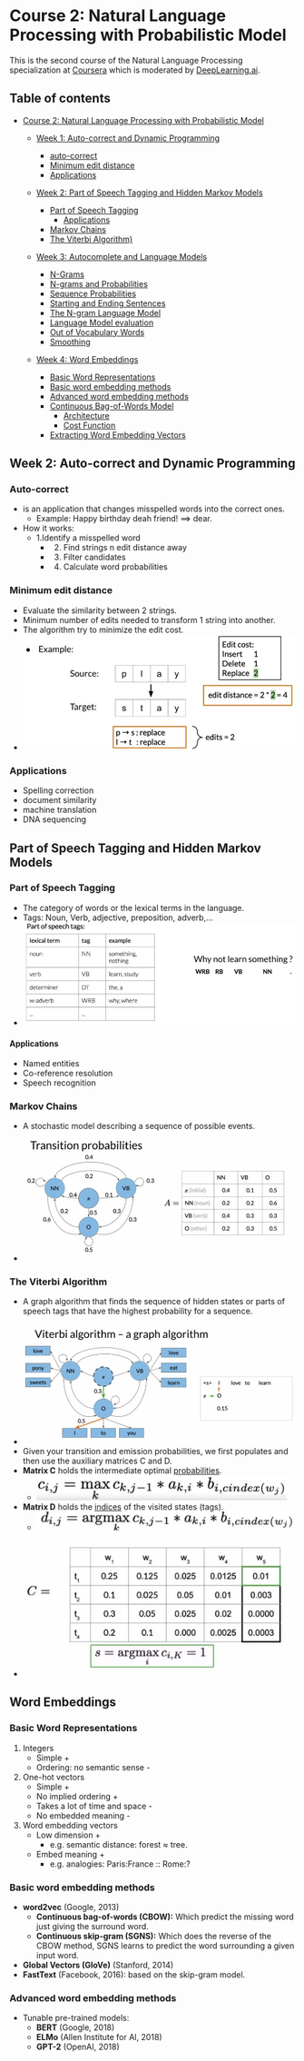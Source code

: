 # Course 2: Natural Language Processing with Probabilistic Model
This is the second course of the Natural Language Processing specialization at [Coursera](https://www.coursera.org/programs/educational-flag-learning-program-0tkxi?currentTab=MY_COURSES&productId=_U5cASTxEemuhAoKFebZeA&productType=s12n&showMiniModal=true) which is moderated by [DeepLearning.ai](http://deeplearning.ai/).

## Table of contents
* [Course 2: Natural Language Processing with Probabilistic Model](#course-2-natural-language-processing-with-probabilistic-model)
   
   * [Week 1: Auto-correct and Dynamic Programming](#week-1-auto-correct-and-dynamic-programming)
      * [auto-correct](#auto-correct)
      * [Minimum edit distance](#minimum-edit-distance)
      * [Applications](#applications)
   
   * [Week 2: Part of Speech Tagging and Hidden Markov Models](#week-2-part-of-speech-tagging-and-hidden-markov-models)
      * [Part of Speech Tagging](#part-of-speech-tagging)
          * [Applications](#applications)
      * [Markov Chains](#markov-chains)
      * [The Viterbi Algorithm)](#the-viterbi-algorithm)
   
   * [Week 3: Autocomplete and Language Models](#week-3-autocomplete-and-language-models)
      * [N-Grams](#n-grams)
      * [N-grams and Probabilities](#n-grams-and-probabilities)
      * [Sequence Probabilities](#sequence-probabilities)
      * [Starting and Ending Sentences](#starting-and-ending-sentences)
      * [The N-gram Language Model](#the-n-gram-language-model)
      * [Language Model evaluation](#language-model-evaluation)
      * [Out of Vocabulary Words](#out-of-vocabulary-words)
      * [Smoothing](#smoothing)

   * [Week 4: Word Embeddings](#week-4-word-embeddings)
      * [Basic Word Representations](#basic-word-representations )
      * [Basic word embedding methods](#basic-word-embedding-methods)
      * [Advanced word embedding methods](#advanced-word-embedding-methods)
      * [Continuous Bag-of-Words Model](#continuous-bag-of-words-model)
          * [Architecture](#architecture)
          * [Cost Function](#cost-function)
      * [Extracting Word Embedding Vectors](#extracting-word-embedding-vectors)

## Week 2: Auto-correct and Dynamic Programming

### Auto-correct
- is an application that changes misspelled words into the correct ones.
    - Example: Happy birthday deah friend! ==> dear.
- How it works:
    - 1.Identify a misspelled word
	  - 2. Find strings n edit distance away
	  - 3. Filter candidates
	  - 4. Calculate word probabilities

### Minimum edit distance
- Evaluate the similarity between 2 strings.
- Minimum number of edits needed to transform 1 string into another.
- The algorithm try to minimize the edit cost.
- ![](images/01.png)

### Applications
- Spelling correction
- document similarity
- machine translation
- DNA sequencing

## Part of Speech Tagging and Hidden Markov Models

### Part of Speech Tagging
- The category of words or the lexical terms in the language.
- Tags: Noun, Verb, adjective, preposition, adverb,...
- ![](images/02.png)

#### Applications
- Named entities
- Co-reference resolution
- Speech recognition

### Markov Chains
- A stochastic model describing a sequence of possible events.
- ![](images/03.png)

### The Viterbi Algorithm
- A graph algorithm that finds the sequence of hidden states or parts of speech tags that have the highest probability for a sequence.
- ![](images/04.png)
- Given your transition and emission probabilities, we first populates and then use the auxiliary matrices C and D.
- **Matrix C** holds the intermediate optimal <ins>probabilities</ins>.
	- ![](images/055.png)
- **Matrix D** holds the <ins>indices</ins> of the visited states (tags).
	- ![](images/05.png)
- ![](images/06.png)


## Word Embeddings

### Basic Word Representations
1. Integers
    - Simple                          + 
    - Ordering: no semantic sense     -
2. One-hot vectors
    - Simple                          +
    - No implied ordering             +
    - Takes a lot of time and space   -
    - No embedded meaning             -
3. Word embedding vectors
    - Low dimension                   +
        - e.g. semantic distance: forest ≈ tree.
    - Embed meaning                   +
        - e.g. analogies: Paris:France :: Rome:?
        
        
### Basic word embedding methods
- **word2vec** (Google, 2013)
    - **Continuous bag-of-words (CBOW):** Which predict the missing word just giving the surround word.
    - **Continuous skip-gram (SGNS):** Which does the reverse of the CBOW method, SGNS learns to predict the word surrounding a given input word.
- **Global Vectors (GloVe)** (Stanford, 2014)
- **FastText** (Facebook, 2016): based on the skip-gram model.
    
### Advanced word embedding methods
- Tunable pre-trained models:
    - **BERT** (Google, 2018)
    - **ELMo** (Allen Institute for AI, 2018)
    - **GPT-2** (OpenAI, 2018)
